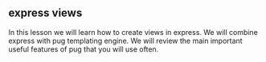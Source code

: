 ## express views

In this lesson we will learn how to create views in express.
We will combine express with pug templating engine. 
We will review the main important useful features of pug that you will use often. 

